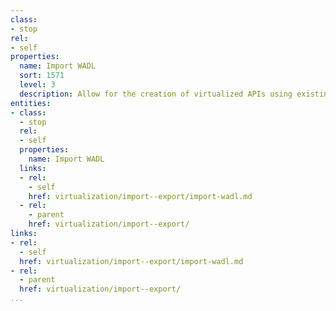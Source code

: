 ```yaml
---
class:
- stop
rel:
- self
properties:
  name: Import WADL
  sort: 1571
  level: 3
  description: Allow for the creation of virtualized APIs using existing WADL definitions.
entities:
- class:
  - stop
  rel:
  - self
  properties:
    name: Import WADL
  links:
  - rel:
    - self
    href: virtualization/import--export/import-wadl.md
  - rel:
    - parent
    href: virtualization/import--export/
links:
- rel:
  - self
  href: virtualization/import--export/import-wadl.md
- rel:
  - parent
  href: virtualization/import--export/
...
```

